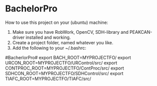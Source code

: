 # BachelorPro
How to use this project on your (ubuntu) machine:
1. Make sure you have RobWork, OpenCV, SDH-library and PEAKCAN-driver installed and working.
2. Create a project folder, named whatever you like.
3. Add the following to your ~/.bashrc:

  #BacherlorPro#
  export BACH_ROOT=MYPROJECTFO/
  export URCON_ROOT=MYPROJECTFO/URControl/src/
  export CONTPROC_ROOT=MYPROJECTFO/ContProc/src/
  export SDHCON_ROOT=MYPROJECTFO/SDHControl/src/
  export TIAFC_ROOT=MYPROJECTFO/TIAFC/src/
